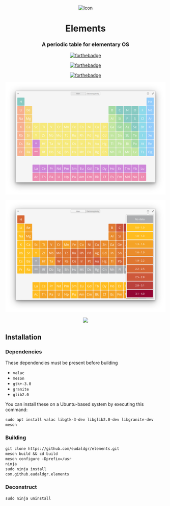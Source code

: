 <p align="center">

  <img src="https://cdn.rawgit.com/eudaldgr/elements/master/data/icons/128/com.github.eudaldgr.elements.svg" alt="Icon" />
</p>

<h1 align="center">Elements</h1>
<h3 align="center">A periodic table for elementary OS</h3>

<p align="center">
    <a href="https://forthebadge.com"><img alt="forthebadge" src="https://forthebadge.com/images/badges/powered-by-oxygen.svg"></a>
</p>
<p align="center">
    <a href="https://forthebadge.com"><img alt="forthebadge" src="https://forthebadge.com/images/badges/made-with-crayons.svg"></a>
</p>
<p align="center">
    <a href="https://forthebadge.com"><img alt="forthebadge" src="https://forthebadge.com/images/badges/gluten-free.svg"></a>
</p>

<p align="center">
    <img
    src="https://raw.githubusercontent.com/eudaldgr/elements/master/data/screenshots/Screenshot1.png" />
</p>

<p align="center">
    <img
    src="https://raw.githubusercontent.com/eudaldgr/elements/master/data/screenshots/Screenshot2.png" />
</p>

<p align="center">
    <img
    src="https://raw.githubusercontent.com/eudaldgr/elements/master/data/screenshots/Screenshot3.png" />
</p>

## Installation

### Dependencies

These dependencies must be present before building
 - `valac`
 - `meson`
 - `gtk+-3.0`
 - `granite`
 - `glib2.0`

You can install these on a Ubuntu-based system by executing this command:

```
sudo apt install valac libgtk-3-dev libglib2.0-dev libgranite-dev meson
```

### Building

```
git clone https://github.com/eudaldgr/elements.git
meson build && cd build
meson configure -Dprefix=/usr
ninja
sudo ninja install
com.github.eudaldgr.elements
```

### Deconstruct

```
sudo ninja uninstall
```
